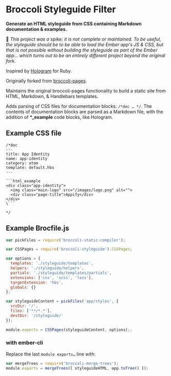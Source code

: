 # Broccoli Styleguide Filter

**Generate an HTML styleguide from CSS containing Markdown documentation &
examples.**

:construction: *This project was a spike; it is not complete or maintained. To be useful, the styleguide should be to be able to load the Ember app's JS & CSS, but that is not possible without building the styleguide as part of the Ember app… which turns out to be an entirely different project beyond the original fork.*

Inspired by [Hologram](https://github.com/trulia/hologram) for Ruby.

Originally forked from [broccoli-pages](https://github.com/quandl/broccoli-pages).

Maintains the original broccoli-pages functionality to build a static site from
HTML, Markdown, & Handlebars templates.

Adds parsing of CSS files for documentation blocks: `/*doc … */`. The contents
of documentation blocks are parsed as a Markdown file, with the addition of
**\*_example** code blocks, like Hologram.

## Example CSS file
```
/*doc
---
title: App Identity
name: app-identity
category: atom
template: default.hbs
---

```html_example
<div class="app-identity">
  <img class="main-logo" src="/images/logo.png" alt="">
  <div class="page-title">Appify</div>
</div>
\```

*/
```

## Example Brocfile.js

```javascript
var pickFiles = require('broccoli-static-compiler');

var CSSPages = require('broccoli-styleguide').CSSPages;

var options = {
  templates: './styleguide/templates',
  helpers: './styleguide/helpers',
  partials: './styleguide/templates/partials',
  extensions: ['css', 'scss', 'less'],
  targetExtension: 'hbs',
  globals: {}
};

var styleguideContent = pickFiles('app/styles', {
  srcDir: '/',
  files: ['**/*.*'],
  destDir: '/styleguide/'
});

module.exports = CSSPages(styleguideContent, options);;
```

### with ember-cli

Replace the last `module exports…` line with:

```javascript
var mergeTrees = require('broccoli-merge-trees');
module.exports = mergeTrees([ styleguideHTML, app.toTree() ]);
```
